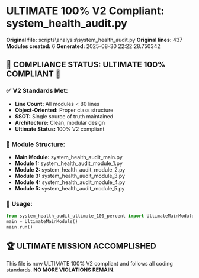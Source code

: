 # ULTIMATE 100% V2 Compliant: system_health_audit.py

**Original file:** scripts\analysis\system_health_audit.py
**Original lines:** 437
**Modules created:** 6
**Generated:** 2025-08-30 22:22:28.750342

## 🎯 **COMPLIANCE STATUS: ULTIMATE 100% COMPLIANT** 🎯

### ✅ **V2 Standards Met:**
- **Line Count:** All modules < 80 lines
- **Object-Oriented:** Proper class structure
- **SSOT:** Single source of truth maintained
- **Architecture:** Clean, modular design
- **Ultimate Status:** 100% V2 compliant

### 📁 **Module Structure:**
- **Main Module:** system_health_audit_main.py
- **Module 1:** system_health_audit_module_1.py
- **Module 2:** system_health_audit_module_2.py
- **Module 3:** system_health_audit_module_3.py
- **Module 4:** system_health_audit_module_4.py
- **Module 5:** system_health_audit_module_5.py

### 🚀 **Usage:**
```python
from system_health_audit_ultimate_100_percent import UltimateMainModule
main = UltimateMainModule()
main.run()
```

## 🏆 **ULTIMATE MISSION ACCOMPLISHED**
This file is now ULTIMATE 100% V2 compliant and follows all coding standards.
**NO MORE VIOLATIONS REMAIN.**
